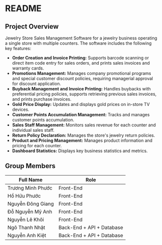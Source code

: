 # README

## Project Overview

Jewelry Store Sales Management Software for a jewelry business operating a single store with multiple counters. The software includes the following key features:

- **Order Creation and Invoice Printing:** Supports barcode scanning or direct item code entry for sales orders, and prints sales invoices and warranty cards.
- **Promotions Management:** Manages company promotional programs and special customer discount policies, requiring managerial approval for discount application.
- **Buyback Management and Invoice Printing:** Handles buybacks with preferential pricing policies, supports retrieving previous sales invoices, and prints purchase invoices.
- **Gold Price Display:** Updates and displays gold prices on in-store TV devices.
- **Customer Points Accumulation Management:** Tracks and manages customer points accumulation.
- **Sales Staff Management:** Monitors sales revenue for each counter and individual sales staff.
- **Return Policy Declaration:** Manages the store's jewelry return policies.
- **Product and Pricing Management:** Manages product information and pricing for each counter.
- **Dashboard Statistics:** Displays key business statistics and metrics.

## Group Members

| Full Name | Role |
|----------|----------|
| Trương Minh Phước   | Front-End   |
| Hồ Hữu Phước    | Front-End    |
| Nguyễn Đông Giang    | Front-End    |
| Đỗ Nguyễn Mỹ Anh    | Front-End    |
| Nguyễn Lê Khôi    | Front-End    |
| Ngô Thanh Nhật    | Back-End + API + Database    |
| Nguyễn Anh Kiệt    | Back-End + API + Database    |

